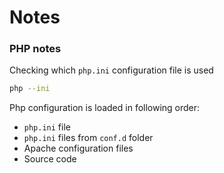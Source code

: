 # Notes



### PHP notes

Checking which ``php.ini`` configuration file is used

```bash
php --ini
```

Php configuration is loaded in following order:

+ ``php.ini`` file
+ ``php.ini`` files from ``conf.d`` folder
+ Apache configuration files
+ Source code

